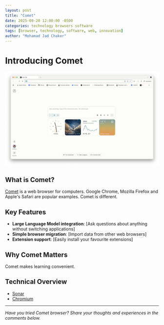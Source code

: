 ```yaml
---
layout: post
title: "Comet"
date: 2025-09-20 12:00:00 -0500
categories: technology browsers software
tags: [browser, technology, software, web, innovation]
author: "Mohamad Jad Chaker"
---
```


# Introducing Comet

![Comet Browser Screenshot](/assets/images/comet-browser-screenshot.png)

## What is Comet?

[Comet](https://pplx.ai/mohamad-jad-chaker) is a web browser for computers. Google Chrome, Mozilla Firefox and Apple's Safari are popular examples. Comet is different.

## Key Features

- **Large Language Model integration**: [Ask questions about anything without switching applications]
- **Simple browser migration**: [Import data from other web browsers]
- **Extension support**: [Easily install your favourite extensions]

## Why Comet Matters

Comet makes learning convenient.

## Technical Overview

- [Sonar](https://sonar.perplexity.ai/)
- [Chromium](https://en.wikipedia.org/wiki/Chromium_(web_browser))

---

*Have you tried Comet browser? Share your thoughts and experiences in the comments below.*